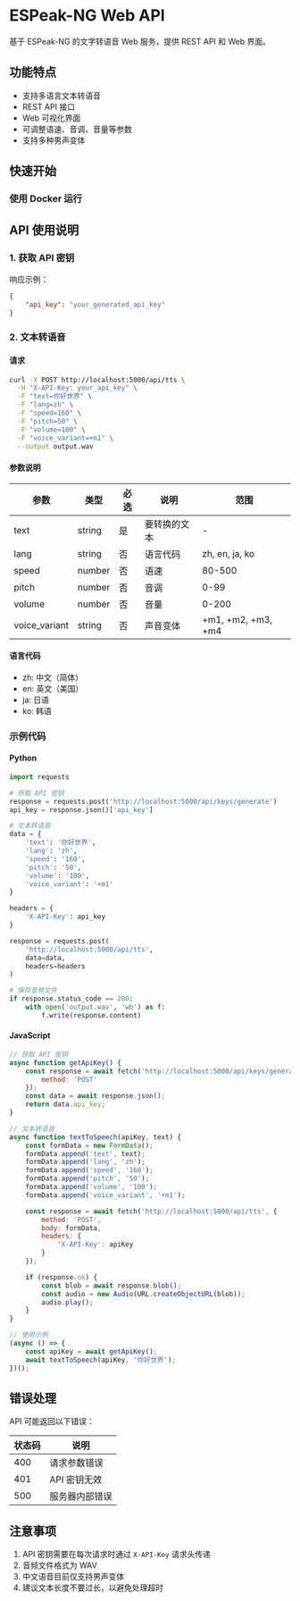 # ESPeak-NG Web API

基于 ESPeak-NG 的文字转语音 Web 服务，提供 REST API 和 Web 界面。

## 功能特点

- 支持多语言文本转语音
- REST API 接口
- Web 可视化界面
- 可调整语速、音调、音量等参数
- 支持多种男声变体

## 快速开始

### 使用 Docker 运行


## API 使用说明

### 1. 获取 API 密钥

响应示例：

```json
{
    "api_key": "your_generated_api_key"
}
```

### 2. 文本转语音

#### 请求

```bash
curl -X POST http://localhost:5000/api/tts \
  -H "X-API-Key: your_api_key" \
  -F "text=你好世界" \
  -F "lang=zh" \
  -F "speed=160" \
  -F "pitch=50" \
  -F "volume=100" \
  -F "voice_variant=+m1" \
  --output output.wav
```

#### 参数说明

| 参数 | 类型 | 必选 | 说明 | 范围 |
|------|------|------|------|------|
| text | string | 是 | 要转换的文本 | - |
| lang | string | 否 | 语言代码 | zh, en, ja, ko |
| speed | number | 否 | 语速 | 80-500 |
| pitch | number | 否 | 音调 | 0-99 |
| volume | number | 否 | 音量 | 0-200 |
| voice_variant | string | 否 | 声音变体 | +m1, +m2, +m3, +m4 |

#### 语言代码

- zh: 中文（简体）
- en: 英文（美国）
- ja: 日语
- ko: 韩语

### 示例代码

#### Python

```python
import requests

# 获取 API 密钥
response = requests.post('http://localhost:5000/api/keys/generate')
api_key = response.json()['api_key']

# 文本转语音
data = {
    'text': '你好世界',
    'lang': 'zh',
    'speed': '160',
    'pitch': '50',
    'volume': '100',
    'voice_variant': '+m1'
}

headers = {
    'X-API-Key': api_key
}

response = requests.post(
    'http://localhost:5000/api/tts',
    data=data,
    headers=headers
)

# 保存音频文件
if response.status_code == 200:
    with open('output.wav', 'wb') as f:
        f.write(response.content)
```

#### JavaScript

```javascript
// 获取 API 密钥
async function getApiKey() {
    const response = await fetch('http://localhost:5000/api/keys/generate', {
        method: 'POST'
    });
    const data = await response.json();
    return data.api_key;
}

// 文本转语音
async function textToSpeech(apiKey, text) {
    const formData = new FormData();
    formData.append('text', text);
    formData.append('lang', 'zh');
    formData.append('speed', '160');
    formData.append('pitch', '50');
    formData.append('volume', '100');
    formData.append('voice_variant', '+m1');

    const response = await fetch('http://localhost:5000/api/tts', {
        method: 'POST',
        body: formData,
        headers: {
            'X-API-Key': apiKey
        }
    });

    if (response.ok) {
        const blob = await response.blob();
        const audio = new Audio(URL.createObjectURL(blob));
        audio.play();
    }
}

// 使用示例
(async () => {
    const apiKey = await getApiKey();
    await textToSpeech(apiKey, '你好世界');
})();
```

## 错误处理

API 可能返回以下错误：

| 状态码 | 说明 |
|--------|------|
| 400 | 请求参数错误 |
| 401 | API 密钥无效 |
| 500 | 服务器内部错误 |

## 注意事项

1. API 密钥需要在每次请求时通过 `X-API-Key` 请求头传递
2. 音频文件格式为 WAV
3. 中文语音目前仅支持男声变体
4. 建议文本长度不要过长，以避免处理超时
